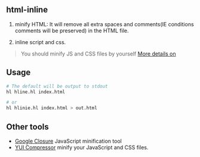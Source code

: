 html-inline
-------

1. minify HTML: It will remove all extra spaces and comments(IE conditions comments will be preserved) in the HTML file.

2. inline script and css.

  > You should minify JS and CSS files by yourself [More details on](src/HLine.hx?ts=4#L39-L59)

## Usage

```bash
# The default will be output to stdout
hl hline.hl index.html

# or
hl hlinie.hl index.html > out.html
```

## Other tools

* [Google Closure](https://github.com/google/closure-compiler) JavaScript minification tool
* [YUI Compressor](https://github.com/yui/yuicompressor) minify your JavaScript and CSS files.

